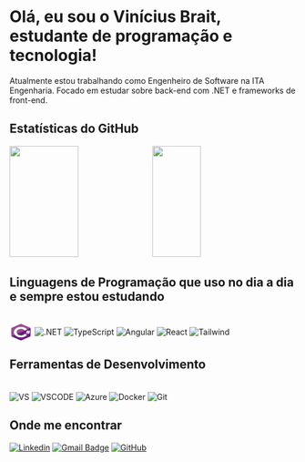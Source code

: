# Olá, eu sou o Vinícius Brait, estudante de programação e tecnologia!
Atualmente estou trabalhando como Engenheiro de Software na ITA Engenharia. Focado em estudar sobre back-end com .NET e frameworks de front-end.

## Estatísticas do GitHub
<div>
  <img width="49%" height="195px" src="https://github-readme-stats.vercel.app/api?username=devBrait&show_icons=true&count_private=true&hide_border=true&title_color=ffff&icon_color=58A6FF&text_color=ffff&bg_color=0d1117"/> 
  <img width="41%" height="195px" src="https://github-readme-stats.vercel.app/api/top-langs/?username=devBrait&layout=compact&hide_border=true&title_color=ffff&text_color=ffff&bg_color=0d1117" />
</div>

## Linguagens de Programação que uso no dia a dia e sempre estou estudando
<div style="display: inline_block"><br>
  <img align="center" alt="C#" height="30" width="40" src="https://raw.githubusercontent.com/devicons/devicon/master/icons/csharp/csharp-original.svg">
  <img align="center" alt=".NET" height="30" width="40" src="https://cdn.jsdelivr.net/gh/devicons/devicon/icons/dotnetcore/dotnetcore-original.svg" />   
  <img align="center" alt="TypeScript" height="30" width="40" src="https://cdn.jsdelivr.net/gh/devicons/devicon/icons/typescript/typescript-original.svg" />   
  <img align="center" alt="Angular" height="30" width="40" src="https://cdn.jsdelivr.net/gh/devicons/devicon@latest/icons/angular/angular-original.svg"/>   
  <img align="center" alt="React" height="30" width="40" src="https://cdn.jsdelivr.net/gh/devicons/devicon/icons/react/react-original.svg" />
  <img align="center" alt="Tailwind" height="30" width="40" src="https://cdn.jsdelivr.net/gh/devicons/devicon@latest/icons/tailwindcss/tailwindcss-original.svg" />
</div>

## Ferramentas de Desenvolvimento
<div style="display: inline_block"><br>
  <img align="center" alt="VS" height="30" width="40" src="https://cdn.jsdelivr.net/gh/devicons/devicon/icons/visualstudio/visualstudio-plain.svg">
  <img align="center" alt="VSCODE" height="30" width="40" src="https://cdn.jsdelivr.net/gh/devicons/devicon/icons/vscode/vscode-original.svg">
  <img align="center" alt="Azure" height="30" width="40" src="https://cdn.jsdelivr.net/gh/devicons/devicon/icons/azure/azure-original.svg">
  <img align="center" alt="Docker" height="30" width="40" src="https://cdn.jsdelivr.net/gh/devicons/devicon@latest/icons/docker/docker-original.svg" />     
  <img align="center" alt="Git" height="30" width="40" src="https://cdn.jsdelivr.net/gh/devicons/devicon@latest/icons/git/git-original.svg">
</div>

## Onde me encontrar

[![Linkedin](https://img.shields.io/badge/-Vinícius%20Brait-blue?style=flat-square&logo=Linkedin&logoColor=white&link=https://www.linkedin.com/in/vin%C3%ADciusbrait/)](https://www.linkedin.com/in/vin%C3%ADciusbrait/)
[![Gmail Badge](https://img.shields.io/badge/-lorimiervb@gmail.com-006bed?style=flat-square&logo=Gmail&logoColor=white&link=mailto:lorimiervb@gmail.com)](mailto:lorimiervb@gmail.com)
[![GitHub](https://img.shields.io/github/followers/devBrait?label=follow&style=social)](https://github.com/devBrait/)

